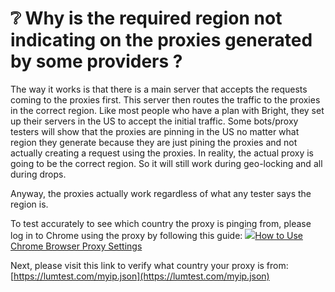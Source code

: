 # ❔ Why is the required region not indicating on the proxies generated by some providers ?

The way it works is that there is a main server that accepts the requests coming to the proxies first. This server then routes the traffic to the proxies in the correct region. Like most people who have a plan with Bright, they set up their servers in the US to accept the initial traffic. Some bots/proxy testers will show that the proxies are pinning in the US no matter what region they generate because they are just pining the proxies and not actually creating a request using the proxies. In reality, the actual proxy is going to be the correct region. So it will still work during geo-locking and all during drops.

Anyway, the proxies actually work regardless of what any tester says the region is.

To test accurately to see which country the proxy is pinging from, please log in to Chrome using the proxy by following this guide: [![](https://oxylabs.io/favicon.ico)How to Use Chrome Browser Proxy Settings](https://oxylabs.io/blog/how-to-set-up-a-chrome-proxy)

Next, please visit this link to verify what country your proxy is from: [https://lumtest.com/myip.json](https://lumtest.com/myip.json)

